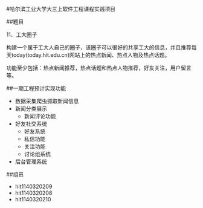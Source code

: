 #哈尔滨工业大学大三上软件工程课程实践项目

##题目

11、工大圈子

构建一个属于工大人自己的圈子，该圈子可以很好的共享工大的信息，并且推荐每天today(today.hit.edu.cn)网站上的热点新闻、热点人物及热点话题。

功能至少包括：热点新闻推荐，热点话题和热点人物推荐，好友关注，用户留言等。

##一期工程预计实现功能

* 数据采集爬虫抓取新闻信息
* 新闻分类展示
	+ 新闻评论功能
* 好友社交系统
	+ 好友系统
	+ 私信功能
	+ 关注功能
	+ 讨论组系统
* 后台管理系统

##组员

* hit1140320209
* hit1140320208
* hit1140320210